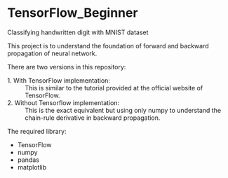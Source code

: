 # TensorFlow_Beginner
Classifying handwritten digit with MNIST dataset

This project is to understand the foundation of forward and backward propagation of neural network.
  
There are two versions in this repository:

<dl>
  <dt> 1. With TensorFlow implementation:</dt>
  <dd> This is similar to the tutorial provided at the official website of TensorFlow.</dd>
  
   <dt> 2. Without Tensorflow implementation:</dt>
  <dd> This is the exact equivalent but using only numpy to understand the chain-rule derivative in backward propagation.</dd>
</dl>


The required library:
* TensorFlow
* numpy
* pandas
* matplotlib
